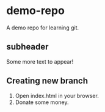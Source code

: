 # demo-repo
A demo repo for learning git.

## subheader 
Some more text to appear!

## Creating new branch
1. Open index.html in your browser.
2. Donate some money.